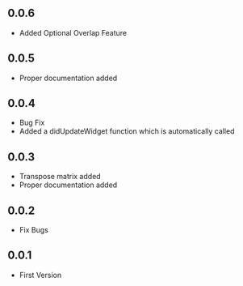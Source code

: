 ## 0.0.6
* Added Optional Overlap Feature

## 0.0.5
* Proper documentation added

## 0.0.4
* Bug Fix
* Added a didUpdateWidget function which is automatically called

## 0.0.3
* Transpose matrix added
* Proper documentation added

## 0.0.2
* Fix Bugs


## 0.0.1
* First Version


